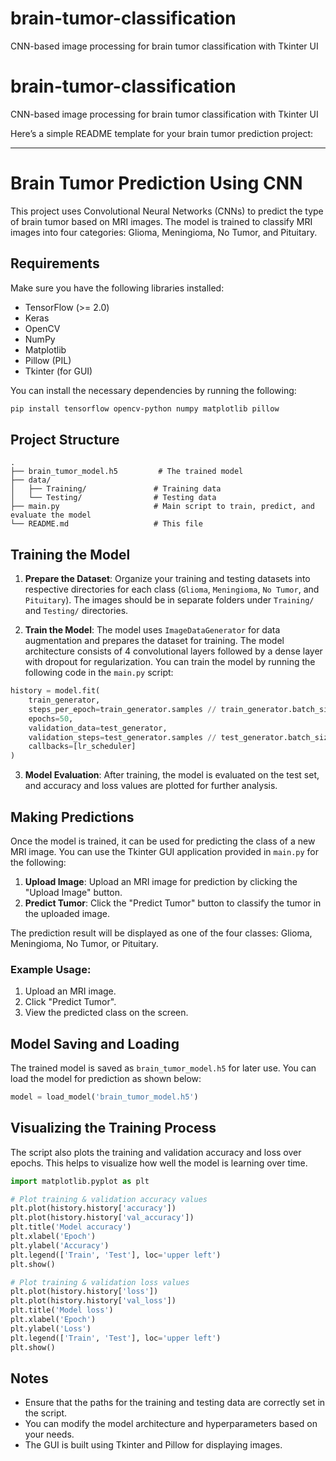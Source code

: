 # brain-tumor-classification
CNN-based image processing for brain tumor classification with Tkinter UI

# brain-tumor-classification
CNN-based image processing for brain tumor classification with Tkinter UI

Here’s a simple README template for your brain tumor prediction project:

---

# Brain Tumor Prediction Using CNN

This project uses Convolutional Neural Networks (CNNs) to predict the type of brain tumor based on MRI images. The model is trained to classify MRI images into four categories: Glioma, Meningioma, No Tumor, and Pituitary.

## Requirements

Make sure you have the following libraries installed:

- TensorFlow (>= 2.0)
- Keras
- OpenCV
- NumPy
- Matplotlib
- Pillow (PIL)
- Tkinter (for GUI)

You can install the necessary dependencies by running the following:

```bash
pip install tensorflow opencv-python numpy matplotlib pillow
```

## Project Structure

```
.
├── brain_tumor_model.h5         # The trained model
├── data/
│   ├── Training/               # Training data
│   └── Testing/                # Testing data
├── main.py                     # Main script to train, predict, and evaluate the model
└── README.md                   # This file
```

## Training the Model

1. **Prepare the Dataset**: Organize your training and testing datasets into respective directories for each class (`Glioma`, `Meningioma`, `No Tumor`, and `Pituitary`). The images should be in separate folders under `Training/` and `Testing/` directories.

2. **Train the Model**: The model uses `ImageDataGenerator` for data augmentation and prepares the dataset for training. The model architecture consists of 4 convolutional layers followed by a dense layer with dropout for regularization. You can train the model by running the following code in the `main.py` script:

```python
history = model.fit(
    train_generator,
    steps_per_epoch=train_generator.samples // train_generator.batch_size,
    epochs=50,
    validation_data=test_generator,
    validation_steps=test_generator.samples // test_generator.batch_size,
    callbacks=[lr_scheduler]
)
```

3. **Model Evaluation**: After training, the model is evaluated on the test set, and accuracy and loss values are plotted for further analysis.

## Making Predictions

Once the model is trained, it can be used for predicting the class of a new MRI image. You can use the Tkinter GUI application provided in `main.py` for the following:

1. **Upload Image**: Upload an MRI image for prediction by clicking the "Upload Image" button.
2. **Predict Tumor**: Click the "Predict Tumor" button to classify the tumor in the uploaded image.

The prediction result will be displayed as one of the four classes: Glioma, Meningioma, No Tumor, or Pituitary.

### Example Usage:

1. Upload an MRI image.
2. Click "Predict Tumor".
3. View the predicted class on the screen.

## Model Saving and Loading

The trained model is saved as `brain_tumor_model.h5` for later use. You can load the model for prediction as shown below:

```python
model = load_model('brain_tumor_model.h5')
```

## Visualizing the Training Process

The script also plots the training and validation accuracy and loss over epochs. This helps to visualize how well the model is learning over time.

```python
import matplotlib.pyplot as plt

# Plot training & validation accuracy values
plt.plot(history.history['accuracy'])
plt.plot(history.history['val_accuracy'])
plt.title('Model accuracy')
plt.xlabel('Epoch')
plt.ylabel('Accuracy')
plt.legend(['Train', 'Test'], loc='upper left')
plt.show()

# Plot training & validation loss values
plt.plot(history.history['loss'])
plt.plot(history.history['val_loss'])
plt.title('Model loss')
plt.xlabel('Epoch')
plt.ylabel('Loss')
plt.legend(['Train', 'Test'], loc='upper left')
plt.show()
```

## Notes

- Ensure that the paths for the training and testing data are correctly set in the script.
- You can modify the model architecture and hyperparameters based on your needs.
- The GUI is built using Tkinter and Pillow for displaying images.

